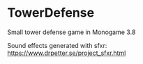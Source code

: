 # TowerDefense
Small tower defense game in Monogame 3.8

Sound effects generated with sfxr: https://www.drpetter.se/project_sfxr.html
